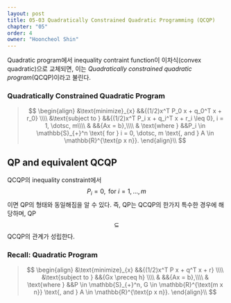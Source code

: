 ```yaml
---
layout: post
title: 05-03 Quadratically Constrained Quadratic Programming (QCQP)
chapter: "05"
order: 4
owner: "Hooncheol Shin"
---
```


Quadratic program에서 inequality contraint function이 이차식(convex quadratic)으로 교체되면, 이는 *Quadratically constrained quadratic program*(QCQP)이라고 불린다.

### Quadratically Constrained Quadratic Program
>$$
>\begin{align}
>    &\text{minimize}_{x} &&{(1/2)x^T P_0 x + q_0^T x + r_0} \\\\
>    &\text{subject to } &&{(1/2)x^T P_i x + q_i^T x + r_i \leq 0}, i = 1, \dotsc, m\\\\
>    & &&{Ax = b},\\\\
>    & \text{where } &&P_i \in \mathbb{S}_{+}^n \text{ for } i = 0, \dotsc, m \text{, and } A \in \mathbb{R}^{\text{p x n}}.
>\end{align}\\
>$$

## QP and equivalent QCQP
  QCQP의 inequality constraint에서 $$P_i = 0, \text{ for } i = 1, \dotsc, m$$이면 QP의 형태와 동일해짐을 알 수 있다. 즉, QP는 QCQP의 한가지 특수한 경우에 해당하며, QP $$\subseteq$$ QCQP의 관계가 성립한다.

### Recall: Quadratic Program
>$$
>\begin{align}
>    &\text{minimize}_{x} &&{(1/2)x^T P x + q^T x + r} \\\\
>    &\text{subject to } &&{Gx \preceq h} \\\\
>    & &&{Ax = b},\\\\
>    & \text{where } &&P \in \mathbb{S}_{+}^n, G \in \mathbb{R}^{\text{m x n}} \text{, and } A \in \mathbb{R}^{\text{p x n}}.
>\end{align}\\
>$$